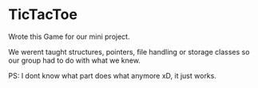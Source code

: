 # TicTacToe

Wrote this Game for our mini project.

We werent taught structures, pointers, file handling or storage classes so our group had to do with what we knew.







































PS: I dont know what part does what anymore xD, it just works.
